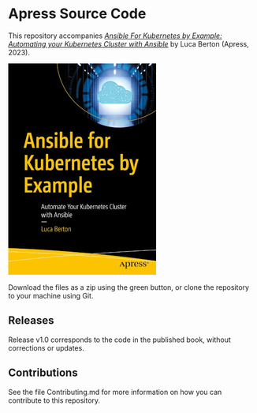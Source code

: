 # Apress Source Code

This repository accompanies [*Ansible For Kubernetes by Example: Automating your Kubernetes Cluster with Ansible*](https://link.springer.com/book/10.1007/978-1-4842-9285-3) by Luca Berton (Apress, 2023).

[comment]: #cover
![Cover image](9781484292853.jpg)

Download the files as a zip using the green button, or clone the repository to your machine using Git.

## Releases

Release v1.0 corresponds to the code in the published book, without corrections or updates.

## Contributions

See the file Contributing.md for more information on how you can contribute to this repository.
